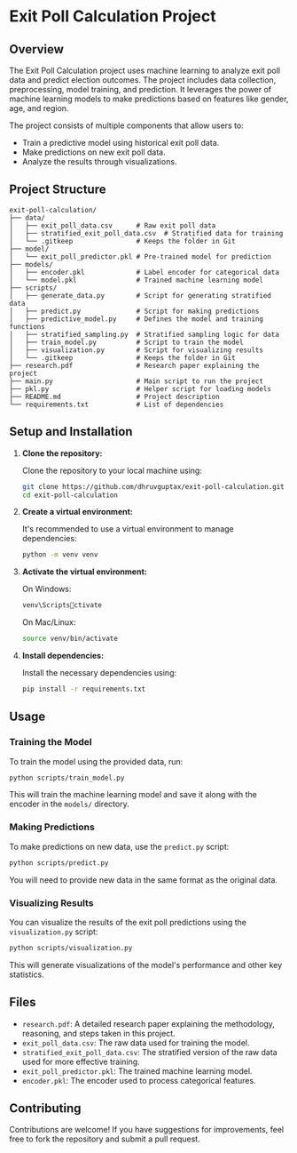 
# Exit Poll Calculation Project

## Overview

The Exit Poll Calculation project uses machine learning to analyze exit poll data and predict election outcomes. The project includes data collection, preprocessing, model training, and prediction. It leverages the power of machine learning models to make predictions based on features like gender, age, and region.

The project consists of multiple components that allow users to:

- Train a predictive model using historical exit poll data.
- Make predictions on new exit poll data.
- Analyze the results through visualizations.

## Project Structure

```
exit-poll-calculation/
├── data/
│   ├── exit_poll_data.csv      # Raw exit poll data
│   ├── stratified_exit_poll_data.csv  # Stratified data for training
│   └── .gitkeep                # Keeps the folder in Git
├── model/
│   └── exit_poll_predictor.pkl # Pre-trained model for prediction
├── models/
│   ├── encoder.pkl             # Label encoder for categorical data
│   └── model.pkl               # Trained machine learning model
├── scripts/
│   ├── generate_data.py        # Script for generating stratified data
│   ├── predict.py              # Script for making predictions
│   ├── predictive_model.py     # Defines the model and training functions
│   ├── stratified_sampling.py  # Stratified sampling logic for data
│   ├── train_model.py          # Script to train the model
│   ├── visualization.py        # Script for visualizing results
│   └── .gitkeep                # Keeps the folder in Git
├── research.pdf                # Research paper explaining the project
├── main.py                     # Main script to run the project
├── pkl.py                      # Helper script for loading models
├── README.md                   # Project description
└── requirements.txt            # List of dependencies
```

## Setup and Installation

1. **Clone the repository:**

   Clone the repository to your local machine using:

   ```bash
   git clone https://github.com/dhruvguptax/exit-poll-calculation.git
   cd exit-poll-calculation
   ```

2. **Create a virtual environment:**

   It's recommended to use a virtual environment to manage dependencies:

   ```bash
   python -m venv venv
   ```

3. **Activate the virtual environment:**

   On Windows:
   
   ```bash
   venv\Scriptsctivate
   ```

   On Mac/Linux:
   
   ```bash
   source venv/bin/activate
   ```

4. **Install dependencies:**

   Install the necessary dependencies using:

   ```bash
   pip install -r requirements.txt
   ```

## Usage

### Training the Model

To train the model using the provided data, run:

```bash
python scripts/train_model.py
```

This will train the machine learning model and save it along with the encoder in the `models/` directory.

### Making Predictions

To make predictions on new data, use the `predict.py` script:

```bash
python scripts/predict.py
```

You will need to provide new data in the same format as the original data.

### Visualizing Results

You can visualize the results of the exit poll predictions using the `visualization.py` script:

```bash
python scripts/visualization.py
```

This will generate visualizations of the model's performance and other key statistics.

## Files

- `research.pdf`: A detailed research paper explaining the methodology, reasoning, and steps taken in this project.
- `exit_poll_data.csv`: The raw data used for training the model.
- `stratified_exit_poll_data.csv`: The stratified version of the raw data used for more effective training.
- `exit_poll_predictor.pkl`: The trained machine learning model.
- `encoder.pkl`: The encoder used to process categorical features.

## Contributing

Contributions are welcome! If you have suggestions for improvements, feel free to fork the repository and submit a pull request.

